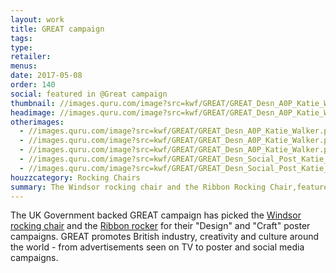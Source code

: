```yaml
---
layout: work
title: GREAT campaign
tags:
type:
retailer:
menus:
date: 2017-05-08
order: 140
social: featured in @Great campaign
thumbnail: //images.quru.com/image?src=kwf/GREAT/GREAT_Desn_A0P_Katie_Walker.pdf.d/page-00001.png&bottom=0.40938&right=0.57709&left=0.04405&top=0.03125&width=175&height=175&fill=auto
headimage: //images.quru.com/image?src=kwf/GREAT/GREAT_Desn_A0P_Katie_Walker.pdf.d/page-00001.png&fill=auto
otherimages:
  - //images.quru.com/image?src=kwf/GREAT/GREAT_Desn_A0P_Katie_Walker.pdf.d/page-00002.png
  - //images.quru.com/image?src=kwf/GREAT/GREAT_Desn_A0P_Katie_Walker.pdf.d/page-00003.png
  - //images.quru.com/image?src=kwf/GREAT/GREAT_Desn_A0P_Katie_Walker.pdf.d/page-00004.png
  - //images.quru.com/image?src=kwf/GREAT/GREAT_Desn_Social_Post_Katie_Walker.pdf.d/page-00001.png
  - //images.quru.com/image?src=kwf/GREAT/GREAT_Desn_Social_Post_Katie_Walker.pdf.d/page-00002.png
houzzcategory: Rocking Chairs
summary: The Windsor rocking chair and the Ribbon Rocking Chair,featured in the UK Government backed GREAT campaign
---
```



The UK Government backed GREAT campaign has picked the [Windsor rocking chair](/work/windsorrocker.html "The Windsor rocker") and the [Ribbon rocker](/work/ribbonrocker.html "The Windsor rocker") for their "Design" and "Craft" poster campaigns. GREAT promotes British industry, creativity and culture around the world - from advertisements seen on TV to poster and social media campaigns.
